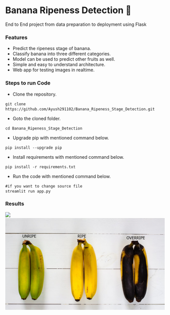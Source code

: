 # Banana Ripeness Detection 🍌

End to End project from data preparation to deployment using Flask



### Features
- Predict the ripeness stage of banana.
- Classify banana into three different categories.
- Model can be used to predict other fruits as well.
- Simple and easy to understand architecture.
- Web app for testing images in realtime.




### Steps to run Code
- Clone the repository.
```
git clone https://github.com/Ayush291102/Banana_Ripeness_Stage_Detection.git
```
- Goto the cloned folder.
```
cd Banana_Ripeness_Stage_Detection

```
- Upgrade pip with mentioned command below.
```
pip install --upgrade pip
```
- Install requirements with mentioned command below.
```
pip install -r requirements.txt
```
- Run the code with mentioned command below.
```
#if you want to change source file
streamlit run app.py

```

### Results


<img src="https://github.com/Ayush291102/Banana_Ripeness_Stage_Detection/blob/main/Screen%20Shot%201444-04-06%20at%2011.12.44%20AM.png">



<img src="https://github.com/Ayush291102/Banana_Ripeness_Stage_Detection/blob/main/Testing.png">
